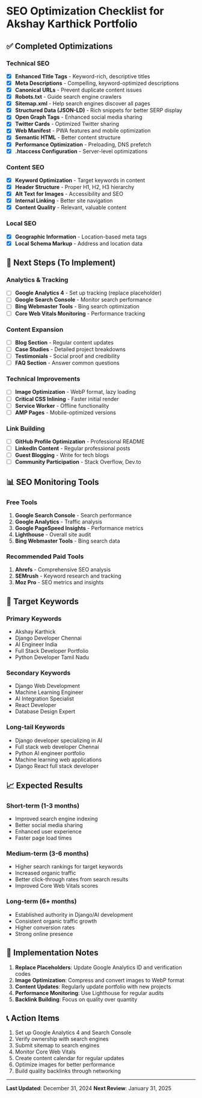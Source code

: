 # SEO Optimization Checklist for Akshay Karthick Portfolio

## ✅ Completed Optimizations

### Technical SEO
- [x] **Enhanced Title Tags** - Keyword-rich, descriptive titles
- [x] **Meta Descriptions** - Compelling, keyword-optimized descriptions
- [x] **Canonical URLs** - Prevent duplicate content issues
- [x] **Robots.txt** - Guide search engine crawlers
- [x] **Sitemap.xml** - Help search engines discover all pages
- [x] **Structured Data (JSON-LD)** - Rich snippets for better SERP display
- [x] **Open Graph Tags** - Enhanced social media sharing
- [x] **Twitter Cards** - Optimized Twitter sharing
- [x] **Web Manifest** - PWA features and mobile optimization
- [x] **Semantic HTML** - Better content structure
- [x] **Performance Optimization** - Preloading, DNS prefetch
- [x] **.htaccess Configuration** - Server-level optimizations

### Content SEO
- [x] **Keyword Optimization** - Target keywords in content
- [x] **Header Structure** - Proper H1, H2, H3 hierarchy
- [x] **Alt Text for Images** - Accessibility and SEO
- [x] **Internal Linking** - Better site navigation
- [x] **Content Quality** - Relevant, valuable content

### Local SEO
- [x] **Geographic Information** - Location-based meta tags
- [x] **Local Schema Markup** - Address and location data

## 🔄 Next Steps (To Implement)

### Analytics & Tracking
- [ ] **Google Analytics 4** - Set up tracking (replace placeholder)
- [ ] **Google Search Console** - Monitor search performance
- [ ] **Bing Webmaster Tools** - Bing search optimization
- [ ] **Core Web Vitals Monitoring** - Performance tracking

### Content Expansion
- [ ] **Blog Section** - Regular content updates
- [ ] **Case Studies** - Detailed project breakdowns
- [ ] **Testimonials** - Social proof and credibility
- [ ] **FAQ Section** - Answer common questions

### Technical Improvements
- [ ] **Image Optimization** - WebP format, lazy loading
- [ ] **Critical CSS Inlining** - Faster initial render
- [ ] **Service Worker** - Offline functionality
- [ ] **AMP Pages** - Mobile-optimized versions

### Link Building
- [ ] **GitHub Profile Optimization** - Professional README
- [ ] **LinkedIn Content** - Regular professional posts
- [ ] **Guest Blogging** - Write for tech blogs
- [ ] **Community Participation** - Stack Overflow, Dev.to

## 📊 SEO Monitoring Tools

### Free Tools
1. **Google Search Console** - Search performance
2. **Google Analytics** - Traffic analysis
3. **Google PageSpeed Insights** - Performance metrics
4. **Lighthouse** - Overall site audit
5. **Bing Webmaster Tools** - Bing search data

### Recommended Paid Tools
1. **Ahrefs** - Comprehensive SEO analysis
2. **SEMrush** - Keyword research and tracking
3. **Moz Pro** - SEO metrics and insights

## 🎯 Target Keywords

### Primary Keywords
- Akshay Karthick
- Django Developer Chennai
- AI Engineer India
- Full Stack Developer Portfolio
- Python Developer Tamil Nadu

### Secondary Keywords
- Django Web Development
- Machine Learning Engineer
- AI Integration Specialist
- React Developer
- Database Design Expert

### Long-tail Keywords
- Django developer specializing in AI
- Full stack web developer Chennai
- Python AI engineer portfolio
- Machine learning web applications
- Django React full stack developer

## 📈 Expected Results

### Short-term (1-3 months)
- Improved search engine indexing
- Better social media sharing
- Enhanced user experience
- Faster page load times

### Medium-term (3-6 months)
- Higher search rankings for target keywords
- Increased organic traffic
- Better click-through rates from search results
- Improved Core Web Vitals scores

### Long-term (6+ months)
- Established authority in Django/AI development
- Consistent organic traffic growth
- Higher conversion rates
- Strong online presence

## 🔧 Implementation Notes

1. **Replace Placeholders**: Update Google Analytics ID and verification codes
2. **Image Optimization**: Compress and convert images to WebP format
3. **Content Updates**: Regularly update portfolio with new projects
4. **Performance Monitoring**: Use Lighthouse for regular audits
5. **Backlink Building**: Focus on quality over quantity

## 📞 Action Items

1. Set up Google Analytics 4 and Search Console
2. Verify ownership with search engines
3. Submit sitemap to search engines
4. Monitor Core Web Vitals
5. Create content calendar for regular updates
6. Optimize images for better performance
7. Build quality backlinks through networking

---

**Last Updated**: December 31, 2024
**Next Review**: January 31, 2025